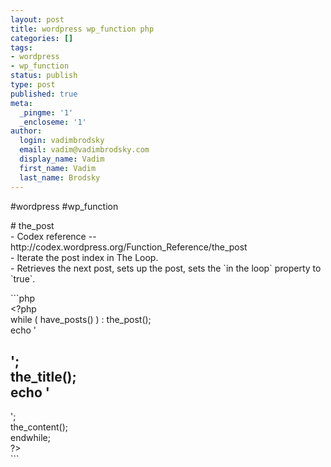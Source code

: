 ```yaml
---
layout: post
title: wordpress wp_function php
categories: []
tags:
- wordpress
- wp_function
status: publish
type: post
published: true
meta:
  _pingme: '1'
  _encloseme: '1'
author:
  login: vadimbrodsky
  email: vadim@vadimbrodsky.com
  display_name: Vadim
  first_name: Vadim
  last_name: Brodsky
---
```

<p>#wordpress #wp_function</p>
<p># the_post<br />
- Codex reference -- http://codex.wordpress.org/Function_Reference/the_post<br />
- Iterate the post index in The Loop.<br />
- Retrieves the next post, sets up the post, sets the `in the loop` property to `true`.</p>
<p>```php<br />
&lt;?php<br />
while ( have_posts() ) : the_post();<br />
    echo &#039;<br />
<h2>';<br />
	the_title();<br />
	echo '</h2>
<p>';<br />
	the_content();<br />
endwhile;<br />
?&gt;<br />
```</p>
